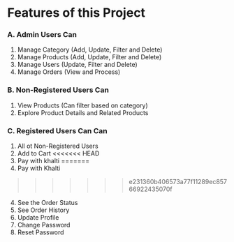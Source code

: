 # Features of this Project

### A. Admin Users Can
1. Manage Category (Add, Update, Filter and Delete)
2. Manage Products (Add, Update, Filter and Delete)
3. Manage Users (Update, Filter and Delete)
4. Manage Orders (View and Process)

### B. Non-Registered Users Can
1. View Products (Can filter based on category)
2. Explore Product Details and Related Products


### C. Registered Users Can Can
1. All ot Non-Registered Users
2. Add to Cart
<<<<<<< HEAD
3. Pay with khalti 
=======
3. Pay with Khalti
>>>>>>> e231360b406573a77f11289ec85766922435070f
4. See the Order Status
5. See Order History
6. Update Profile 
7. Change Password
8. Reset Password

